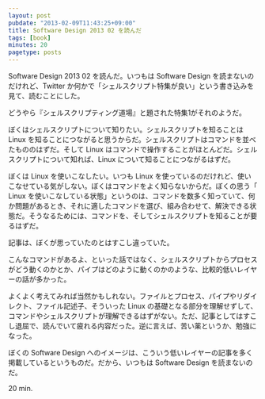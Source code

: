 ```yaml
---
layout: post
pubdate: "2013-02-09T11:43:25+09:00"
title: Software Design 2013 02 を読んだ
tags: [book]
minutes: 20
pagetype: posts
---
```

Software Design 2013 02 を読んだ。いつもは Software Design を読まないのだけれど、Twitter か何かで「シェルスクリプト特集が良い」という書き込みを見て、読むことにした。

どうやら『シェルスクリプティング道場』と題された特集1がそれのようだ。

ぼくはシェルスクリプトについて知りたい。シェルスクリプトを知ることは Linux を知ることにつながると思うからだ。シェルスクリプトはコマンドを並べたもののはずだ。そして Linux はコマンドで操作することがほとんどだ。シェルスクリプトについて知れば、Linux について知ることにつながるはずだ。

ぼくは Linux を使いこなしたい。いつも Linux を使っているのだけれど、使いこなせている気がしない。ぼくはコマンドをよく知らないからだ。ぼくの思う「 Linux を使いこなしている状態」というのは、コマンドを数多く知っていて、何か問題があるとき、それに適したコマンドを選び、組み合わせて、解決できる状態だ。そうなるためには、コマンドを、そしてシェルスクリプトを知ることが要るはずだ。

記事は、ぼくが思っていたのとはすこし違っていた。

こんなコマンドがあるよ、といった話ではなく、シェルスクリプトからプロセスがどう動くのかとか、パイプはどのように動くのかのような、比較的低いレイヤーの話が多かった。

よくよく考えてみれば当然かもしれない。ファイルとプロセス、パイプやリダイレクト、ファイル記述子、そういった Linux の基礎となる部分を理解せずして、コマンドやシェルスクリプトが理解できるはずがない。ただ、記事としてはすこし退屈で、読んでいて疲れる内容だった。逆に言えば、苦い薬というか、勉強になった。

ぼくの Software Design へのイメージは、こういう低いレイヤーの記事を多く掲載しているというものだ。だから、いつもは Software Design を読まないのだ。

20 min.
